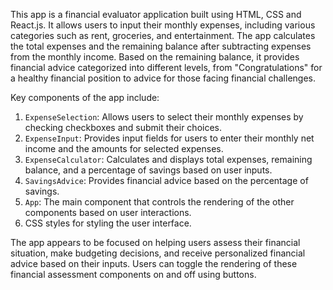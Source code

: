 This app is a financial evaluator application built using HTML, CSS and React.js. It allows users to input their monthly expenses, including various categories such as rent, groceries, and entertainment. The app calculates the total expenses and the remaining balance after subtracting expenses from the monthly income. Based on the remaining balance, it provides financial advice categorized into different levels, from "Congratulations" for a healthy financial position to advice for those facing financial challenges.

Key components of the app include:
1. `ExpenseSelection`: Allows users to select their monthly expenses by checking checkboxes and submit their choices.
2. `ExpenseInput`: Provides input fields for users to enter their monthly net income and the amounts for selected expenses.
3. `ExpenseCalculator`: Calculates and displays total expenses, remaining balance, and a percentage of savings based on user inputs.
4. `SavingsAdvice`: Provides financial advice based on the percentage of savings.
5. `App`: The main component that controls the rendering of the other components based on user interactions.
6. CSS styles for styling the user interface.

The app appears to be focused on helping users assess their financial situation, make budgeting decisions, and receive personalized financial advice based on their inputs. Users can toggle the rendering of these financial assessment components on and off using buttons.